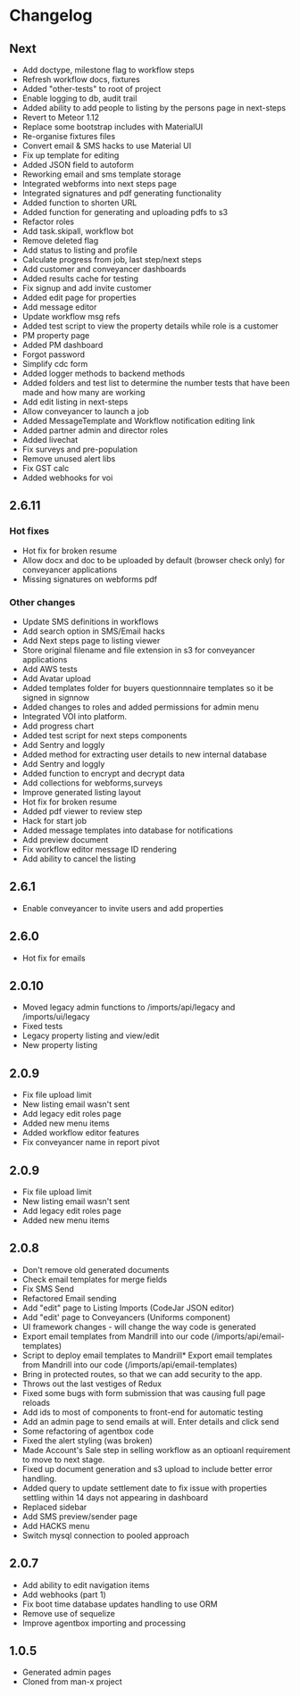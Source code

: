 # Changelog

## Next

- Add doctype, milestone flag to workflow steps
- Refresh workflow docs, fixtures
- Added "other-tests" to root of project
- Enable logging to db, audit trail
- Added ability to add people to listing by the persons page in next-steps
- Revert to Meteor 1.12
- Replace some bootstrap includes with MaterialUI
- Re-organise fixtures files
- Convert email & SMS hacks to use Material UI
- Fix up template for editing
- Added JSON field to autoform
- Reworking email and sms template storage
- Integrated webforms into next steps page
- Integrated signatures and pdf generating functionality
- Added function to shorten URL
- Added function for generating and uploading pdfs to s3
- Refactor roles
- Add task.skipall, workflow bot
- Remove deleted flag
- Add status to listing and profile
- Calculate progress from job, last step/next steps
- Add customer and conveyancer dashboards
- Added results cache for testing
- Fix signup and add invite customer
- Added edit page for properties
- Add message editor
- Update workflow msg refs
- Added test script to view the property details while role is a customer
- PM property page
- Added PM dashboard
- Forgot password
- Simplify cdc form
- Added logger methods to backend methods
- Added folders and test list to determine the number tests that have been made and how many are working
- Add edit listing in next-steps
- Allow conveyancer to launch a job
- Added MessageTemplate and Workflow notification editing link
- Added partner admin and director roles
- Added livechat
- Fix surveys and pre-population
- Remove unused alert libs
- Fix GST calc
- Added webhooks for voi

## 2.6.11

### Hot fixes

- Hot fix for broken resume
- Allow docx and doc to be uploaded by default (browser check only) for conveyancer applications
- Missing signatures on webforms pdf

### Other changes

- Update SMS definitions in workflows
- Add search option in SMS/Email hacks
- Add Next steps page to listing viewer
- Store original filename and file extension in s3 for conveyancer applications
- Add AWS tests
- Add Avatar upload
- Added templates folder for buyers questionnnaire templates so it be signed in signnow
- Added changes to roles and added permissions for admin menu
- Integrated VOI into platform.
- Add progress chart
- Added test script for next steps components
- Add Sentry and loggly
- Added method for extracting user details to new internal database
- Add Sentry and loggly
- Added function to encrypt and decrypt data
- Add collections for webforms,surveys
- Improve generated listing layout
- Hot fix for broken resume
- Added pdf viewer to review step
- Hack for start job
- Added message templates into database for notifications
- Add preview document
- Fix workflow editor message ID rendering
- Add ability to cancel the listing

## 2.6.1

- Enable conveyancer to invite users and add properties

## 2.6.0

- Hot fix for emails

## 2.0.10

- Moved legacy admin functions to /imports/api/legacy and /imports/ui/legacy
- Fixed tests
- Legacy property listing and view/edit
- New property listing

## 2.0.9

- Fix file upload limit
- New listing email wasn't sent
- Add legacy edit roles page
- Added new menu items
- Added workflow editor features
- Fix conveyancer name in report pivot

## 2.0.9

- Fix file upload limit
- New listing email wasn't sent
- Add legacy edit roles page
- Added new menu items

## 2.0.8

- Don't remove old generated documents
- Check email templates for merge fields
- Fix SMS Send
- Refactored Email sending
- Add "edit" page to Listing Imports (CodeJar JSON editor)
- Add "edit' page to Conveyancers (Uniforms component)
- UI framework changes - will change the way code is generated
- Export email templates from Mandrill into our code (/imports/api/email-templates)
- Script to deploy email templates to Mandrill\* Export email templates from Mandrill into our code (/imports/api/email-templates)
- Bring in protected routes, so that we can add security to the app.
- Throws out the last vestiges of Redux
- Fixed some bugs with form submission that was causing full page reloads
- Add ids to most of components to front-end for automatic testing
- Add an admin page to send emails at will. Enter details and click send
- Some refactoring of agentbox code
- Fixed the alert styling (was broken)
- Made Account's Sale step in selling workflow as an optioanl requirement to move to next stage.
- Fixed up document generation and s3 upload to include better error handling.
- Added query to update settlement date to fix issue with properties settling within 14 days not appearing in dashboard
- Replaced sidebar
- Add SMS preview/sender page
- Add HACKS menu
- Switch mysql connection to pooled approach

## 2.0.7

- Add ability to edit navigation items
- Add webhooks (part 1)
- Fix boot time database updates handling to use ORM
- Remove use of sequelize
- Improve agentbox importing and processing

## 1.0.5

- Generated admin pages
- Cloned from man-x project
